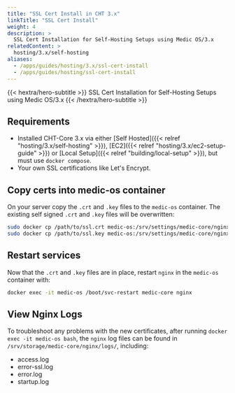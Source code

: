 ```yaml
---
title: "SSL Cert Install in CHT 3.x"
linkTitle: "SSL Cert Install"
weight: 4
description: >
  SSL Cert Installation for Self-Hosting Setups using Medic OS/3.x
relatedContent: >
  hosting/3.x/self-hosting
aliases:
  - /apps/guides/hosting/3.x/ssl-cert-install
  - /apps/guides/hosting/ssl-cert-install
---
```


{{< hextra/hero-subtitle >}}
  SSL Cert Installation for Self-Hosting Setups using Medic OS/3.x
{{< /hextra/hero-subtitle >}}

## Requirements
- Installed CHT-Core 3.x via either [Self Hosted]({{< relref "hosting/3.x/self-hosting" >}}), [EC2]({{< relref "hosting/3.x/ec2-setup-guide" >}}) or [Local Setup]({{< relref "building/local-setup" >}}), but must use `docker compose`.
- Your own SSL certifications like Let's Encrypt.

## Copy certs into medic-os container

On your server  copy the `.crt` and `.key` files to the `medic-os` container. The existing self signed `.crt` and `.key` files will be overwritten:

```bash
sudo docker cp /path/to/ssl.crt medic-os:/srv/settings/medic-core/nginx/private/default.crt
sudo docker cp /path/to/ssl.key medic-os:/srv/settings/medic-core/nginx/private/default.key
```

## Restart services

Now that the `.crt` and `.key` files are in place, restart `nginx` in the `medic-os` container with:

```bash
docker exec -it medic-os /boot/svc-restart medic-core nginx 
```

## View Nginx Logs

To troubleshoot any problems with the new certificates, after running `docker exec -it medic-os bash`, the `nginx` log files can be found in `/srv/storage/medic-core/nginx/logs/`, including:
* access.log 
* error-ssl.log 
* error.log 
* startup.log
